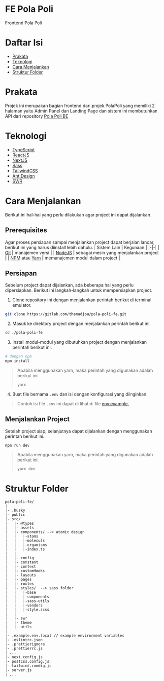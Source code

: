 # FE Pola Poli
Frontend Pola Poli

# Daftar Isi
* [Prakata](#prakata)
* [Teknologi](#teknologi)
* [Cara Menjalankan](#cara-menjalankan)
* [Struktur Folder](#struktur-folder)

# Prakata
Projek ini merupakan bagian frontend dari projek PolaPoli yang memiliki 2 halaman yaitu Admin Panel dan Landing Page dan sistem ini membutuhkan API dari repository [Pola Poli BE](https://gitlab.com/themadjou/pola-poli-be.git)

# Teknologi
* [TypeScript](https://www.typescriptlang.org/)
* [ReactJS](https://reactjs.org/)
* [NextJS](https://nextjs.org/)
* [Sass](https://sass-lang.com/)
* [TailwindCSS](https://tailwindcss.com/)
* [Ant Design](https://ant.design/)
* [SWR](https://swr.vercel.app/)


# Cara Menjalankan
Berikut ini hal-hal yang perlu dilakukan agar project ini dapat dijalankan.

## Prerequisites
Agar proses persiapan sampai menjalankan project dapat berjalan lancar, berikut ini yang harus diinstall lebih dahulu.
| Sistem Lain | Kegunaan |
|-|-|
| [Git](http://git-scm.com) | manajemen versi |
| [NodeJS](https://nodejs.org/en) | sebagai mesin yang menjalankan project |
| [NPM](https://www.npmjs.com) atau [Yarn](https://yarnpkg.com) | memanajemen modul dalam project |

## Persiapan
Sebelum project dapat dijalankan, ada beberapa hal yang perlu dipersiapkan.
Berikut ini langkah-langkah untuk mempersiapkan project.

1. Clone repository ini dengan menjalankan perintah berikut di terminal emulator.
```sh
git clone https://gitlab.com/themadjou/pola-poli-fe.git
```
2. Masuk ke direktory project dengan menjalankan perintah berikut ini.
```sh
cd ./pola-poli-fe
```
3. Install modul-modul yang dibutuhkan project dengan menjalankan perintah berikut ini.
```sh
# dengan npm
npm install
```

> Apabila menggunakan yarn, maka perintah yang digunakan adalah berikut ini.
> ```sh
> yarn
> ```

4. Buat file bernama `.env` dan isi dengan konfigurasi yang diinginkan.
> Contoh isi file `.env` ini dapat di lihat di file [env.example.](./.example.env.local)

## Menjalankan Project
Setelah project siap, selanjutnya dapat dijalankan dengan menggunakan perintah berikut ini.
```sh
npm run dev
```

> Apabila menggunakan yarn, maka perintah yang digunakan adalah berikut ini.
> ```sh
> yarn dev
> ```


# Struktur Folder
```
pola-poli-fe/
|
|- .husky
|- public
|- src/
|   |- @types
|   |- assets 
|   |- components/ --> atomic design
|   |   |-atoms
|   |   |-moleculs
|   |   |-organisms
|   |   |-index.ts
|   |
|   |- config
|   |- constant
|   |- context
|   |- customHooks
|   |- layouts
|   |- pages
|   |- routes
|   |- styles/  --> sass folder
|   |   |-base
|   |   |-components
|   |   |-sass-utils
|   |   |-vendors
|   |   |-style.scss
|   |
|   |- swr
|   |- theme
|   |- utils
|
|- .example.env.local // example environment variables
|- .eslintrc.json
|- .prettierignore
|- .prettierrc.js
| ...
|- next.config.js
|- postcss.config.js
|- tailwind.condig.js
|- server.js
| ...
```